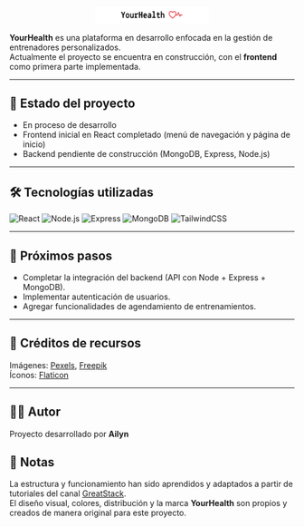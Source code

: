 <p align="center">
  <img src="./public/Logo-YourHealth.png" alt="YourHealth Logo" width="200"/>
</p>

**YourHealth** es una plataforma en desarrollo enfocada en la gestión de entrenadores personalizados.  
Actualmente el proyecto se encuentra en construcción, con el **frontend** como primera parte implementada.  

---

## 🚧 Estado del proyecto
- En proceso de desarrollo  
- Frontend inicial en React completado (menú de navegación y página de inicio)  
- Backend pendiente de construcción (MongoDB, Express, Node.js)  

---

## 🛠️ Tecnologías utilizadas
<p>
  <img src="https://skillicons.dev/icons?i=react" alt="React" width="50" />
  <img src="https://skillicons.dev/icons?i=nodejs" alt="Node.js" width="50" />
  <img src="https://skillicons.dev/icons?i=express" alt="Express" width="50" />
  <img src="https://skillicons.dev/icons?i=mongodb" alt="MongoDB" width="50" />
  <img src="https://skillicons.dev/icons?i=tailwind" alt="TailwindCSS" width="50" />
</p>

---

## 📌 Próximos pasos
- Completar la integración del backend (API con Node + Express + MongoDB).  
- Implementar autenticación de usuarios.  
- Agregar funcionalidades de agendamiento de entrenamientos.  

---

## 📸 Créditos de recursos
Imágenes: [Pexels](https://www.pexels.com), [Freepik](https://www.freepik.com)  
Íconos: [Flaticon](https://www.flaticon.com)  

---

## 👩‍💻 Autor
Proyecto desarrollado por **Ailyn** 

## 📌 Notas

La estructura y funcionamiento han sido aprendidos y adaptados a partir de tutoriales del canal [GreatStack](https://www.youtube.com/@GreatStackDev).  
El diseño visual, colores, distribución y la marca **YourHealth** son propios y creados de manera original para este proyecto.


